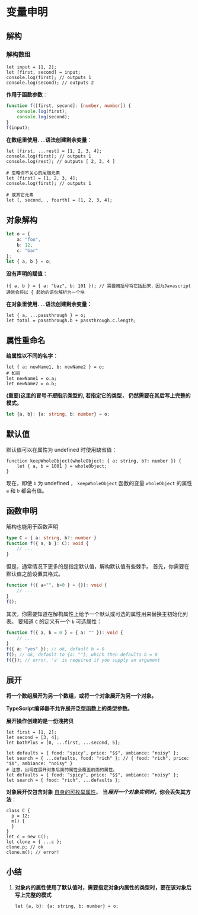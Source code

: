 # 变量申明

## 解构

### 解构数组

```TS
let input = [1, 2];
let [first, second] = input;
console.log(first); // outputs 1
console.log(second); // outputs 2
```

**作用于函数参数**：

```ts
function f([first, second]: [number, number]) {
    console.log(first);
    console.log(second);
}
f(input);
```

**在数组里使用`...`语法创建剩余变量**：

```tsx
let [first, ...rest] = [1, 2, 3, 4];
console.log(first); // outputs 1
console.log(rest); // outputs [ 2, 3, 4 ]

# 忽略你不关心的尾随元素
let [first] = [1, 2, 3, 4];
console.log(first); // outputs 1

# 或其它元素
let [, second, , fourth] = [1, 2, 3, 4];
```

## 对象解构

```ts
let o = {
    a: "foo",
    b: 12,
    c: "bar"
};
let { a, b } = o;
```

**没有声明的赋值：**

```tsx
({ a, b } = { a: "baz", b: 101 }); // 需要用括号将它括起来，因为Javascript通常会将以 { 起始的语句解析为一个块
```

**在对象里使用`...`语法创建剩余变量：**

```tsx
let { a, ...passthrough } = o;
let total = passthrough.b + passthrough.c.length;
```

## 属性重命名

**给属性以不同的名字：**

```tsx
let { a: newName1, b: newName2 } = o;
# 如同
let newName1 = o.a;
let newName2 = o.b;
```

**(重要)这里的冒号*不是*指示类型的, 若指定它的类型， 仍然需要在其后写上完整的模式。**

```ts
let {a, b}: {a: string, b: number} = o;
```

## 默认值

默认值可以在属性为 undefined 时使用缺省值：

```tsx
function keepWholeObject(wholeObject: { a: string, b?: number }) {
    let { a, b = 1001 } = wholeObject;
}
```

现在，即使 `b` 为 undefined ， `keepWholeObject` 函数的变量 `wholeObject` 的属性 `a` 和 `b` 都会有值。

## 函数申明

解构也能用于函数声明

```typescript
type C = { a: string, b?: number }
function f({ a, b }: C): void {
    // ...
}
```

但是，通常情况下更多的是指定默认值，解构默认值有些棘手。 首先，你需要在默认值之前设置其格式。

```ts
function f({ a="", b=0 } = {}): void {
    // ...
}
f();
```

其次，你需要知道在解构属性上给予一个默认或可选的属性用来替换主初始化列表。 要知道 `C` 的定义有一个 `b` 可选属性：

```ts
function f({ a, b = 0 } = { a: "" }): void {
    // ...
}
f({ a: "yes" }); // ok, default b = 0
f(); // ok, default to {a: ""}, which then defaults b = 0
f({}); // error, 'a' is required if you supply an argument
```

## 展开

**将一个数组展开为另一个数组，或将一个对象展开为另一个对象。**

**TypeScript编译器不允许展开泛型函数上的类型参数。**

**展开操作创建的是一份浅拷贝**

```tsx
let first = [1, 2];
let second = [3, 4];
let bothPlus = [0, ...first, ...second, 5];

let defaults = { food: "spicy", price: "$$", ambiance: "noisy" };
let search = { ...defaults, food: "rich" }; // { food: "rich", price: "$$", ambiance: "noisy" }
# 注意，出现在展开对象后面的属性会覆盖前面的属性。
let defaults = { food: "spicy", price: "$$", ambiance: "noisy" };
let search = { food: "rich", ...defaults };
```

**对象展开仅包含对象** [自身的可枚举属性](https://developer.mozilla.org/en-US/docs/Web/JavaScript/Enumerability_and_ownership_of_properties)。 **当*展开一个对象实例时*，你会丢失其方法**：

```tsx
class C {
  p = 12;
  m() {
  }
}
let c = new C();
let clone = { ...c };
clone.p; // ok
clone.m(); // error!
```

## 小结

1. **对象内的属性使用了默认值时，需要指定对象内属性的类型时，要在该对象后写上完整的模式**

   `let {a, b}: {a: string, b: number} = o;`